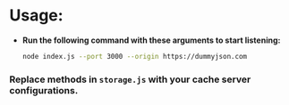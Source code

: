 # Usage:

- **Run the following command with these arguments to start listening:**
	```bash
	node index.js --port 3000 --origin https://dummyjson.com
	```
### Replace methods in `storage.js` with your cache server configurations.
